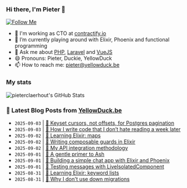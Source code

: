 ### Hi there, I'm Pieter 👋  
[![Follow Me](https://img.shields.io/github/followers/pieterclaerhout?label=Follow&style=social)](https://github.com/pieterclaerhout)

- 🏢 I'm working as CTO at [contractify.io](https://contractify.io)
- 🌱 I’m currently playing around with Elixir, Phoenix and functional programming
- 💬 Ask me about [PHP](https://php.net), [Laravel](http://laravel.com) and [VueJS](https://vuejs.org)
- 😄 Pronouns: Pieter, Duckie, YellowDuck
- 📫 How to reach me: pieter@yellowduck.be

### My stats

![pieterclaerhout's GitHub Stats](https://github-readme-stats.vercel.app/api?username=pieterclaerhout&show_icons=true&count_private=true&line_height=40)

### 📩 Latest Blog Posts from [YellowDuck.be](https://www.yellowduck.be/)
<!-- BLOG-POST-LIST:START -->
- `2025-09-03` | [🔗 Keyset cursors, not offsets, for Postgres pagination](https://www.yellowduck.be/posts/keyset-cursors-not-offsets-for-postgres-pagination)  
- `2025-09-03` | [🔗 How I write code that I don’t hate reading a week later](https://www.yellowduck.be/posts/how-i-write-code-that-i-dont-hate-reading-a-week-later)  
- `2025-09-02` | [🔗 Learning Elixir: maps](https://www.yellowduck.be/posts/learning-elixir-maps)  
- `2025-09-02` | [🔗 Writing composable guards in Elixir](https://www.yellowduck.be/posts/writing-composable-guards-in-elixir)  
- `2025-09-02` | [🔗 My API integration methodology](https://www.yellowduck.be/posts/my-api-integration-methodology)  
- `2025-09-01` | [🔗 A gentle primer to Ash](https://www.yellowduck.be/posts/a-gentle-primer-to-ash)  
- `2025-09-01` | [🔗 Building a simple chat app with Elixir and Phoenix](https://www.yellowduck.be/posts/building-a-simple-chat-app-with-elixir-and-phoenix)  
- `2025-09-01` | [🔗 Testing messages with LiveIsolatedComponent](https://www.yellowduck.be/posts/testing-messages-with-liveisolatedcomponent)  
- `2025-08-31` | [🔗 Learning Elixir: keyword lists](https://www.yellowduck.be/posts/learning-elixir-keyword-lists)  
- `2025-08-31` | [🔗 Why I don&#39;t use down migrations](https://www.yellowduck.be/posts/why-i-dont-use-down-migrations)  

<!-- BLOG-POST-LIST:END -->
